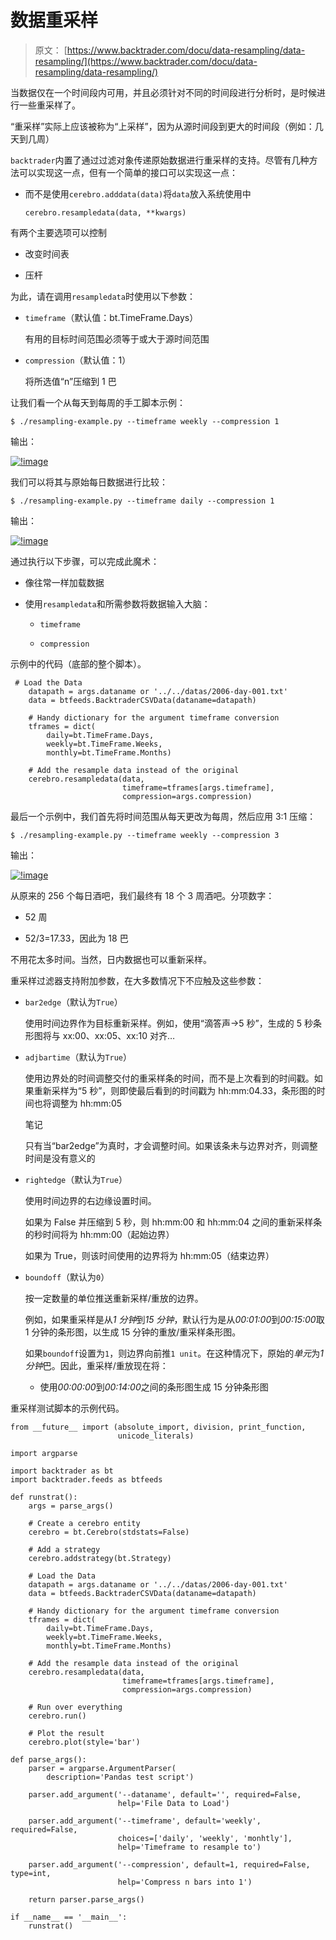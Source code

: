 # 数据重采样

> 原文： [https://www.backtrader.com/docu/data-resampling/data-resampling/](https://www.backtrader.com/docu/data-resampling/data-resampling/)

当数据仅在一个时间段内可用，并且必须针对不同的时间段进行分析时，是时候进行一些重采样了。

“重采样”实际上应该被称为“上采样”，因为从源时间段到更大的时间段（例如：几天到几周）

`backtrader`内置了通过过滤对象传递原始数据进行重采样的支持。尽管有几种方法可以实现这一点，但有一个简单的接口可以实现这一点：

*   而不是使用`cerebro.adddata(data)`将`data`放入系统使用中

    `cerebro.resampledata(data, **kwargs)`

有两个主要选项可以控制

*   改变时间表

*   压杆

为此，请在调用`resampledata`时使用以下参数：

*   `timeframe`（默认值：bt.TimeFrame.Days）

    有用的目标时间范围必须等于或大于源时间范围

*   `compression`（默认值：1）

    将所选值“n”压缩到 1 巴

让我们看一个从每天到每周的手工脚本示例：

```
$ ./resampling-example.py --timeframe weekly --compression 1 
```

输出：

[![!image](../Images/d663e94f4280a6be53ffbd6fd3f6b80e.png)](../resample-daily-weekly.png)

我们可以将其与原始每日数据进行比较：

```
$ ./resampling-example.py --timeframe daily --compression 1 
```

输出：

[![!image](../Images/3e14efdeed5c582c7e64ff122859ffd3.png)](../resample-daily-daily.png)

通过执行以下步骤，可以完成此魔术：

*   像往常一样加载数据

*   使用`resampledata`和所需参数将数据输入大脑：

    *   `timeframe`

    *   `compression`

示例中的代码（底部的整个脚本）。

```
 # Load the Data
    datapath = args.dataname or '../../datas/2006-day-001.txt'
    data = btfeeds.BacktraderCSVData(dataname=datapath)

    # Handy dictionary for the argument timeframe conversion
    tframes = dict(
        daily=bt.TimeFrame.Days,
        weekly=bt.TimeFrame.Weeks,
        monthly=bt.TimeFrame.Months)

    # Add the resample data instead of the original
    cerebro.resampledata(data,
                         timeframe=tframes[args.timeframe],
                         compression=args.compression) 
```

最后一个示例中，我们首先将时间范围从每天更改为每周，然后应用 3:1 压缩：

```
$ ./resampling-example.py --timeframe weekly --compression 3 
```

输出：

[![!image](../Images/e627e859fd4df09ec16f16603bc912a4.png)](../resample-daily-weekly-3.png)

从原来的 256 个每日酒吧，我们最终有 18 个 3 周酒吧。分项数字：

*   52 周

*   52/3=17.33，因此为 18 巴

不用花太多时间。当然，日内数据也可以重新采样。

重采样过滤器支持附加参数，在大多数情况下不应触及这些参数：

*   `bar2edge`（默认为`True`）

    使用时间边界作为目标重新采样。例如，使用“滴答声->5 秒”，生成的 5 秒条形图将与 xx:00、xx:05、xx:10 对齐…

*   `adjbartime`（默认为`True`）

    使用边界处的时间调整交付的重采样条的时间，而不是上次看到的时间戳。如果重新采样为“5 秒”，则即使最后看到的时间戳为 hh:mm:04.33，条形图的时间也将调整为 hh:mm:05

    笔记

    只有当“bar2edge”为真时，才会调整时间。如果该条未与边界对齐，则调整时间是没有意义的

*   `rightedge`（默认为`True`）

    使用时间边界的右边缘设置时间。

    如果为 False 并压缩到 5 秒，则 hh:mm:00 和 hh:mm:04 之间的重新采样条的秒时间将为 hh:mm:00（起始边界）

    如果为 True，则该时间使用的边界将为 hh:mm:05（结束边界）

*   `boundoff`（默认为`0`）

    按一定数量的单位推送重新采样/重放的边界。

    例如，如果重采样是从*1 分钟*到*15 分钟*，默认行为是从*00:01:00*到*00:15:00*取 1 分钟的条形图，以生成 15 分钟的重放/重采样条形图。

    如果`boundoff`设置为`1`，则边界向前推`1 unit`。在这种情况下，原始的*单元*为*1 分钟*巴。因此，重采样/重放现在将：

    *   使用*00:00:00*到*00:14:00*之间的条形图生成 15 分钟条形图

重采样测试脚本的示例代码。

```
from __future__ import (absolute_import, division, print_function,
                        unicode_literals)

import argparse

import backtrader as bt
import backtrader.feeds as btfeeds

def runstrat():
    args = parse_args()

    # Create a cerebro entity
    cerebro = bt.Cerebro(stdstats=False)

    # Add a strategy
    cerebro.addstrategy(bt.Strategy)

    # Load the Data
    datapath = args.dataname or '../../datas/2006-day-001.txt'
    data = btfeeds.BacktraderCSVData(dataname=datapath)

    # Handy dictionary for the argument timeframe conversion
    tframes = dict(
        daily=bt.TimeFrame.Days,
        weekly=bt.TimeFrame.Weeks,
        monthly=bt.TimeFrame.Months)

    # Add the resample data instead of the original
    cerebro.resampledata(data,
                         timeframe=tframes[args.timeframe],
                         compression=args.compression)

    # Run over everything
    cerebro.run()

    # Plot the result
    cerebro.plot(style='bar')

def parse_args():
    parser = argparse.ArgumentParser(
        description='Pandas test script')

    parser.add_argument('--dataname', default='', required=False,
                        help='File Data to Load')

    parser.add_argument('--timeframe', default='weekly', required=False,
                        choices=['daily', 'weekly', 'monhtly'],
                        help='Timeframe to resample to')

    parser.add_argument('--compression', default=1, required=False, type=int,
                        help='Compress n bars into 1')

    return parser.parse_args()

if __name__ == '__main__':
    runstrat() 
```